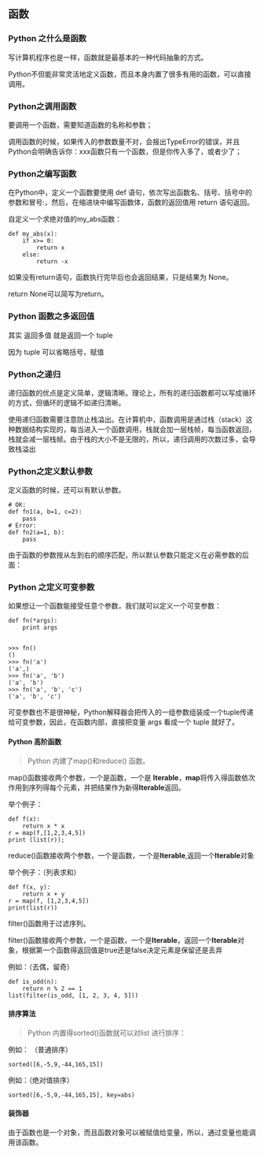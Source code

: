 ## 函数

### Python 之什么是函数

写计算机程序也是一样，函数就是最基本的一种代码抽象的方式。

Python不但能非常灵活地定义函数，而且本身内置了很多有用的函数，可以直接调用。

### Python之调用函数

要调用一个函数，需要知道函数的名称和参数；

调用函数的时候，如果传入的参数数量不对，会报出TypeError的错误，并且Python会明确告诉你：xxx函数只有一个函数，但是你传入多了，或者少了；

### Python之编写函数

在Python中，定义一个函数要使用 def 语句，依次写出函数名、括号、括号中的参数和冒号:，然后，在缩进块中编写函数体，函数的返回值用 return 语句返回。

自定义一个求绝对值的my_abs函数：
```
def my_abs(x):
    if x>= 0:
        return x
    else:
        return -x
```

如果没有return语句，函数执行完毕后也会返回结果，只是结果为 None。

return None可以简写为return。

### Python 函数之多返回值

其实 返回多值 就是返回一个 tuple

因为 tuple 可以省略括号，赋值


### Python之递归

递归函数的优点是定义简单，逻辑清晰。理论上，所有的递归函数都可以写成循环的方式，但循环的逻辑不如递归清晰。

使用递归函数需要注意防止栈溢出。在计算机中，函数调用是通过栈（stack）这种数据结构实现的，每当进入一个函数调用，栈就会加一层栈帧，每当函数返回，栈就会减一层栈帧。由于栈的大小不是无限的，所以，递归调用的次数过多，会导致栈溢出



### Python之定义默认参数

定义函数的时候，还可以有默认参数。

```
# OK:
def fn1(a, b=1, c=2):
    pass
# Error:
def fn2(a=1, b):
    pass
```

由于函数的参数按从左到右的顺序匹配，所以默认参数只能定义在必需参数的后面：



### Python 之定义可变参数

如果想让一个函数能接受任意个参数，我们就可以定义一个可变参数：

```
def fn(*args):
    print args


>>> fn()
()
>>> fn('a')
('a',)
>>> fn('a', 'b')
('a', 'b')
>>> fn('a', 'b', 'c')
('a', 'b', 'c')
```

可变参数也不是很神秘，Python解释器会把传入的一组参数组装成一个tuple传递给可变参数，因此，在函数内部，直接把变量 args 看成一个 tuple 就好了。


#### Python 高阶函数

> Python 内建了map()和reduce() 函数。

map()函数接收两个参数，一个是函数，一个是 **Iterable**，**map**将传入得函数依次作用到序列得每个元素，并把结果作为新得**Iterable**返回。

举个例子：
```
def f(x):
    return x * x
r = map(f,[1,2,3,4,5])
print (list(r));
```

reduce()函数接收两个参数，一个是函数，一个是**Iterable**,返回一个**Iterable**对象

举个例子：（列表求和）
```
def f(x, y):
    return x + y
r = map(f, [1,2,3,4,5])
print(list(r))    
```

filter()函数用于过滤序列。

filter()函数接收两个参数，一个是函数，一个是**Iterable**，返回一个**Iterable**对象，根据第一个函数得返回值是true还是false决定元素是保留还是丢弃

例如：（去偶，留奇）

```
def is_odd(n):
    return n % 2 == 1
list(filter(is_odd, [1, 2, 3, 4, 5]))
```


#### 排序算法

> Python  内置得sorted()函数就可以对list 进行排序：

例如： （普通排序）

```
sorted([6,-5,9,-44,165,15])
```

例如：（绝对值排序）

```
sorted([6,-5,9,-44,165,15], key=abs)
```

#### 装饰器

由于函数也是一个对象，而且函数对象可以被赋值给变量，所以，通过变量也能调用该函数。

